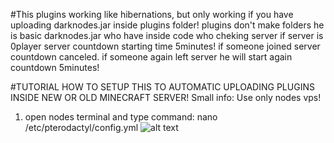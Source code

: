 #This plugins working like hibernations, but only working if you have uploading darknodes.jar inside plugins folder!
plugins don't make folders he is basic darknodes.jar who have inside code who cheking server if server is 0player server countdown starting time 5minutes! if someone joined server countdown canceled. if someone again left server he will start again countdown 5minutes!

#TUTORIAL HOW TO SETUP THIS TO AUTOMATIC UPLOADING PLUGINS INSIDE NEW OR OLD MINECRAFT SERVER!
Small info: Use only nodes vps!

1) open nodes terminal and type command: nano /etc/pterodactyl/config.yml
![alt text](https://gyazo.com/21064be7cbb229b3c5dd26c655ce417b)
